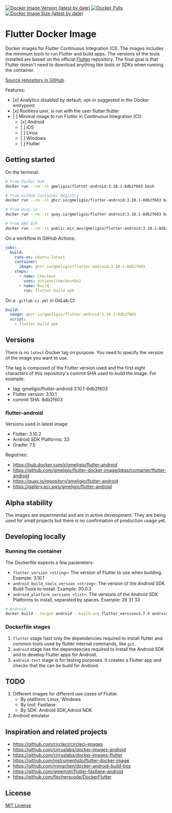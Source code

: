 <!--- This markdown file was auto-generated from "readme.mdx" -->

[![Docker Image Version (latest by date)](https://img.shields.io/docker/v/gmeligio/flutter-android?label=flutter-android%20version)](https://hub.docker.com/r/gmeligio/flutter-android/tags) [![Docker Pulls](https://img.shields.io/docker/pulls/gmeligio/flutter-android?label=flutter-android%20pulls)](https://hub.docker.com/r/gmeligio/flutter-android/tags) [![Docker Image Size (latest by date)](https://img.shields.io/docker/image-size/gmeligio/flutter-android?label=flutter-android%20size)](https://hub.docker.com/r/gmeligio/flutter-android/tags)

# Flutter Docker Image

Docker images for Flutter Continuous Integration (CI). The images includes the minimum tools to run Flutter and build apps. The versions of the tools installed are based on the official [Flutter](https://github.com/flutter/flutter) repository. The final goal is that Flutter doesn't need to download anything like tools or SDKs when running the container.

[Source repository in GitHub](https://github.com/gmeligio/flutter-docker-image).

Features:

* \[x\] Analytics disabled by default, opt-in suggested in the Docker entrypoint.
* \[x\] Rootless user, is run with the user flutter:flutter
* \[ \] Minimal image to run Flutter in Continuous Integration (CI):  
   * \[x\] Android  
   * \[ \] iOS  
   * \[ \] Linux  
   * \[ \] Windows  
   * \[ \] Flutter

## Getting started

On the terminal:

```bash
# From Docker Hub
docker run --rm -it gmeligio/flutter-android:3.10.1-8db2f603 bash

# From GitHub Container Registry
docker run --rm -it ghcr.io/gmeligio/flutter-android:3.10.1-8db2f603 bash

# From Quay.io
docker run --rm -it quay.io/gmeligio/flutter-android:3.10.1-8db2f603 bash

# From AWS ECR
docker run --rm -it public.ecr.aws/gmeligio/flutter-android:3.10.1-8db2f603 bash

```

On a workflow in GitHub Actions:

```yaml
jobs:
  build:
    runs-on: ubuntu-latest
    container:
      image: ghcr.io/gmeligio/flutter-android:3.10.1-8db2f603
    steps:
      - name: Checkout
        uses: actions/checkout@v2
      - name: Build
        run: flutter build apk

```

On a `.gitlab-ci.yml` in GitLab CI:

```yaml
build:
  image: ghcr.io/gmeligio/flutter-android:3.10.1-8db2f603
  script:
    - flutter build apk

```

## Versions

There is no `latest` Docker tag on purpose. You need to specify the version of the image you want to use.

The tag is composed of the Flutter version used and the first eight characters of this repository's commit SHA used to build the image. For example:

* tag: gmeligio/flutter-android:3.10.1-8db2f603
* Flutter version: 3.10.1
* commit SHA: 8db2f603

### flutter-android

Versions used in latest image:

* Flutter: 3.10.2
* Android SDK Platforms: 33
* Gradle: 7.5

Registries:

* https://hub.docker.com/r/gmeligio/flutter-android
* https://github.com/gmeligio/flutter-docker-image/pkgs/container/flutter-android
* https://quay.io/repository/gmeligio/flutter-android
* https://gallery.ecr.aws/gmeligio/flutter-android

## Alpha stability

The images are experimental and are in active development. They are being used for small projects but there is no confirmation of production usage yet.

## Developing locally

### Running the container

The Dockerfile expects a few parameters:

* `flutter_version <string>`: The version of Flutter to use when building. Example: 3.10.1
* `android_build_tools_version <string>`: The version of the Android SDK Build Tools to install. Example: 30.0.3
* `android_platform_versions <list>`: The versions of the Android SDK Platforms to install, separated by spaces. Example: 28 31 33

```bash
# Android
docker build --target android --build-arg flutter_version=3.7.4 android_build_tools_version=30.0.3 --build-arg android_platform_versions="28 31 33" -t android-test .

```

### Dockerfile stages

1. `flutter` stage hast only the dependencies required to install flutter and common tools used by flutter internal commands, like `git`.
2. `android` stage has the dependencies required to install the Android SDK and to develop Flutter apps for Android.
3. `android-test` stage is for testing purposes. It creates a Flutter app and checks that the can be build for Android.

## TODO

1. Different images for different use cases of Flutter.  
   * By platform: Linux, Windows  
   * By tool: Fastlane  
   * By SDK: Android SDK,Adroid NDK
2. Android emulator

## Inspiration and related projects

* https://github.com/circleci/circleci-images
* https://github.com/cirruslabs/docker-images-android
* https://github.com/cirruslabs/docker-images-flutter
* https://github.com/instrumentisto/flutter-docker-image
* https://github.com/mingchen/docker-android-build-box
* https://github.com/gmemstr/flutter-fastlane-android
* https://github.com/fischerscode/DockerFlutter

## License

[MIT License](../LICENSE)